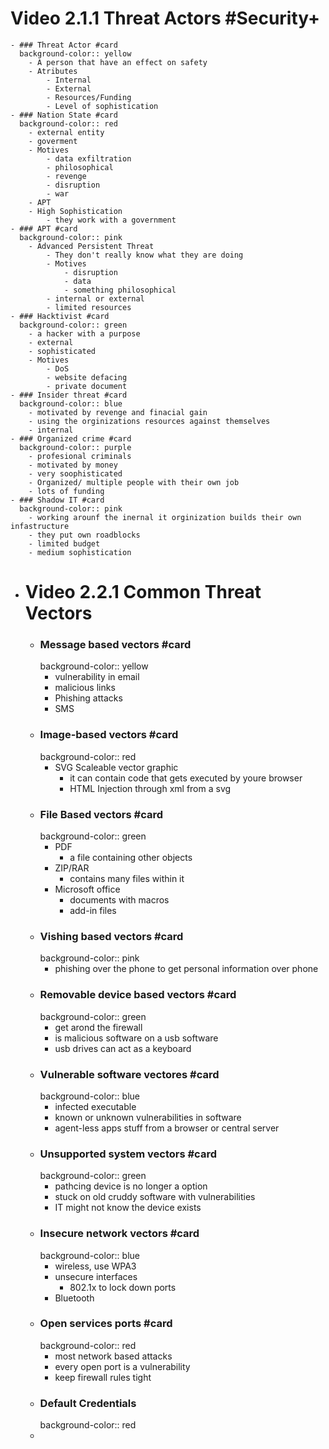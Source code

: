 # Video 2.1.1 Threat Actors #Security+
	- ### Threat Actor #card
	  background-color:: yellow
		- A person that have an effect on safety
		- Atributes
			- Internal
			- External
			- Resources/Funding
			- Level of sophistication
	- ### Nation State #card
	  background-color:: red
		- external entity
		- goverment
		- Motives
			- data exfiltration
			- philosophical
			- revenge
			- disruption
			- war
		- APT
		- High Sophistication
			- they work with a government
	- ### APT #card
	  background-color:: pink
		- Advanced Persistent Threat
			- They don't really know what they are doing
			- Motives
				- disruption
				- data
				- something philosophical
			- internal or external
			- limited resources
	- ### Hacktivist #card
	  background-color:: green
		- a hacker with a purpose
		- external
		- sophisticated
		- Motives
			- DoS
			- website defacing
			- private document
	- ### Insider threat #card
	  background-color:: blue
		- motivated by revenge and finacial gain
		- using the orginizations resources against themselves
		- internal
	- ### Organized crime #card
	  background-color:: purple
		- profesional criminals
		- motivated by money
		- very soophisticated
		- Organized/ multiple people with their own job
		- lots of funding
	- ### Shadow IT #card
	  background-color:: pink
		- working arounf the inernal it orginization builds their own infastructure
		- they put own roadblocks
		- limited budget
		- medium sophistication
- # Video 2.2.1 Common Threat Vectors
	- ### Message based vectors #card
	  background-color:: yellow
		- vulnerability in email
		- malicious links
		- Phishing attacks
		- SMS
	- ### Image-based vectors #card
	  background-color:: red
		- SVG  Scaleable vector graphic
			- it can contain code that gets executed by youre browser
			- HTML Injection through xml from a svg
	- ### File Based vectors #card
	  background-color:: green
		- PDF
			- a file containing other objects
		- ZIP/RAR
			- contains many files within it
		- Microsoft office
			- documents with macros
			- add-in files
	- ### Vishing based vectors #card
	  background-color:: pink
		- phishing over the phone to get personal information over phone
	- ### Removable device based vectors #card
	  background-color:: green
		- get arond the firewall
		- is malicious software on a usb software
		- usb drives can act as a keyboard
	- ### Vulnerable software vectores #card
	  background-color:: blue
		- infected executable
		- known or unknown vulnerabilities in software
		- agent-less apps stuff from a browser or central server
	- ### Unsupported system vectors #card
	  background-color:: green
		- pathcing device is no longer a option
		- stuck on old cruddy software with vulnerabilities
		- IT might not know the device exists
	- ### Insecure network vectors #card
	  background-color:: blue
		- wireless, use WPA3
		- unsecure interfaces
			- 802.1x to lock down ports
		- Bluetooth
	- ### Open services ports #card
	  background-color:: red
		- most network based attacks
		- every open port is a vulnerability
		- keep firewall rules tight
	- ### Default Credentials
	  background-color:: red
	-